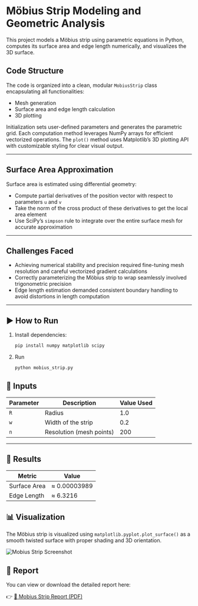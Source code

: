 # Möbius Strip Modeling and Geometric Analysis

This project models a Möbius strip using parametric equations in Python, computes its surface area and edge length numerically, and visualizes the 3D surface.


## Code Structure

The code is organized into a clean, modular `MobiusStrip` class encapsulating all functionalities:
- Mesh generation
- Surface area and edge length calculation
- 3D plotting

Initialization sets user-defined parameters and generates the parametric grid. Each computation method leverages NumPy arrays for efficient vectorized operations. The `plot()` method uses Matplotlib’s 3D plotting API with customizable styling for clear visual output.

---

## Surface Area Approximation

Surface area is estimated using differential geometry:
- Compute partial derivatives of the position vector with respect to parameters `u` and `v`
- Take the norm of the cross product of these derivatives to get the local area element
- Use SciPy’s `simpson` rule to integrate over the entire surface mesh for accurate approximation

---

## Challenges Faced

- Achieving numerical stability and precision required fine-tuning mesh resolution and careful vectorized gradient calculations  
- Correctly parameterizing the Möbius strip to wrap seamlessly involved trigonometric precision  
- Edge length estimation demanded consistent boundary handling to avoid distortions in length computation

---

## ▶️ How to Run

1. Install dependencies:
   ```bash
   pip install numpy matplotlib scipy
2. Run
   ```bash
   python mobius_strip.py

## 🔧 Inputs

| Parameter | Description              | Value Used  |
|-----------|--------------------------|-------------|
| `R`       | Radius                   | 1.0         |
| `w`       | Width of the strip       | 0.2         |
| `n`       | Resolution (mesh points) | 200         |

---

## 🧮 Results

| Metric         | Value         |
|----------------|---------------|
| Surface Area   | ≈ 0.00003989  |
| Edge Length    | ≈ 6.3216      |

## 📊 Visualization

The Möbius strip is visualized using `matplotlib.pyplot.plot_surface()` as a smooth twisted surface with proper shading and 3D orientation.

![Mobius Strip Screenshot](mobiusStrip.png)


## 📄 Report

You can view or download the detailed report here:

👉 [📘 Mobius Strip Report (PDF)](MobiusStripReport.pdf)
